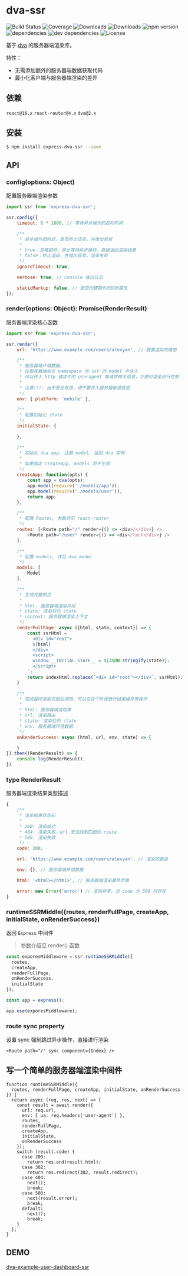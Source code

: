 # dva-ssr

![Build Status](https://img.shields.io/travis/alexayan/express-dva-ssr.svg)
![Coverage](https://img.shields.io/coveralls/alexayan/express-dva-ssr.svg)
![Downloads](https://img.shields.io/npm/dm/express-dva-ssr.svg)
![Downloads](https://img.shields.io/npm/dt/express-dva-ssr.svg)
![npm version](https://img.shields.io/npm/v/express-dva-ssr.svg)
![dependencies](https://img.shields.io/david/alexayan/dva-ssr.svg)
![dev dependencies](https://img.shields.io/david/dev/alexayan/dva-ssr.svg)
![License](https://img.shields.io/npm/l/express-dva-ssr.svg)

基于 [dva](https://github.com/dvajs/dva) 的服务器端渲染库。

特性：

- 无需添加额外的服务器端数据获取代码
- 最小化客户端与服务器端渲染的差异

## 依赖

`react@16.x` `react-router@4.x` `dva@2.x`

## 安装

``` bash
$ npm install express-dva-ssr --save
```

## API

### config(options: Object)

配置服务器端渲染参数

``` javascript
import ssr from 'express-dva-ssr';

ssr.config({
	timeout: 6 * 1000, // 等待异步操作的超时时间

	/**
	 * 异步操作超时后，是否终止渲染，并抛出异常
	 *
	 * true：忽略超时，停止等待异步操作，直接返回渲染结果
	 * false：终止渲染，并抛出异常，渲染失败
	 */
	ignoreTimeout: true,

	verbose: true, // console 输出日志

	staticMarkup: false, // 是否创建额外的DOM属性
});

```

### render(options: Object): Promise(RenderResult)

服务器端渲染核心函数

``` javascript
import ssr from 'express-dva-ssr';

ssr.render({
	url: 'https://www.example.com/users/alexyan', // 需要渲染的路由

	/**
	 * 服务器端环境数据。
	 * 在服务器端会在 namespace 为 ssr 的 model 中注入
	 * 可以传入 http 请求中的 useragent 等请求相关信息，方便对渲染进行控制
	 *
	 * 注意!!!: 出于安全考虑，请不要传入服务器敏感信息
	 */
	env: { platform: 'mobile' },

	/**
	 * 配置初始化 state
	 */
	initialState: {

	},

	/**
	 * 初始化 dva app, 注册 model, 返回 dva 实例
	 *
	 * 如果指定 createApp, models 将不生效
	 */
	createApp: function(opts) {
		const app = dva(opts);
  		app.model(require('./models/app'));
  		app.model(require('./models/user'));
  		return app;
	},

	/**
	 * 配置 Routes, 参数详见 react-router
	 */
	routes: [<Route path="/" render={() => <div>/</div>} />,
		<Route path="/user" render={() => <div>/tech</div>} />
  	],

  	/**
	 * 配置 models, 详见 dva model
	 */
	models: [
		Model
	],

	/**
	 * 生成完整网页
	 *
	 * html: 服务器端渲染片段
	 * state: 渲染后的 state
	 * context: 服务器端渲染上下文
	 */
	renderFullPage: async ({html, state, context}) => {
		const ssrHtml = `
		  <div id="root">
		  ${html}
		  </div>
		  <script>
		  window.__INITIAL_STATE__ = ${JSON.stringify(state)};
		  </script>
		`;
		return indexHtml.replace(`<div id="root"></div>`, ssrHtml);
	}

	/**
	 * 完成最终渲染页面后调用，可以在这个阶段进行结果缓存等操作
	 *
	 * html: 服务器端渲结果
	 * url: 渲染路由
	 * state: 渲染后的 state
	 * env: 服务器端环境数据
	 */
	onRenderSuccess: async (html, url, env, state) => {

	}
}).then((RenderResult) => {
	console.log(RenderResult);
})

```

### type RenderResult

服务器端渲染结果类型描述

``` javascript
{
	/**
	 * 渲染结果状态码
	 *
	 * 200: 渲染成功
	 * 404: 渲染失败，url 无法找到匹配的 route
	 * 500: 渲染失败
	 */
	code: 200,

	url: 'https://www.example.com/users/alexyan', // 渲染的路由

	env: {}, // 服务器端环境数据

	html: '<html></html>', // 服务器端渲染最终页面

	error: new Error('error') // 渲染异常，当 code 为 500 时存在
}
```

### runtimeSSRMiddle({routes, renderFullPage, createApp, initialState, onRenderSuccess})

返回 `Express` 中间件

> 参数介绍见 render() 函数

``` javascript
const exporesMiddleware = ssr.runtimeSSRMiddle({
  routes,
  createApp,
  renderFullPage,
  onRenderSuccess,
  initialState
});

const app = express();

app.use(exporesMiddleware);

```

### route sync property

设置 sync 强制跳过异步操作，直接进行渲染

`<Route path="/" sync component={Index} />`

## 写一个简单的服务器端渲染中间件

```
function runtimeSSRMiddle({
  routes, renderFullPage, createApp, initialState, onRenderSuccess
}) {
  return async (req, res, next) => {
    const result = await render({
      url: req.url,
      env: { ua: req.headers['user-agent'] },
      routes,
      renderFullPage,
      createApp,
      initialState,
      onRenderSuccess
    });
    switch (result.code) {
      case 200:
        return res.end(result.html);
      case 302:
        return res.redirect(302, result.redirect);
      case 404:
        next();
        break;
      case 500:
        next(result.error);
        break;
      default:
        next();
        break;
    }
  };
}
```

## DEMO

[dva-example-user-dashboard-ssr](https://github.com/alexayan/dva-example-user-dashboard-ssr)




